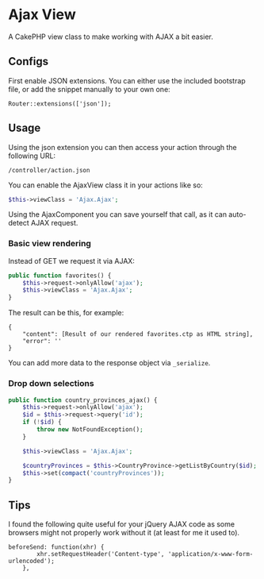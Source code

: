 # Ajax View

A CakePHP view class to make working with AJAX a bit easier.

## Configs
First enable JSON extensions.
You can either use the included bootstrap file, or add the snippet manually to your own one:
```
Router::extensions(['json']);
```

## Usage
Using the json extension you can then access your action through the following URL:
```
/controller/action.json
```

You can enable the AjaxView class it in your actions like so:
```php
$this->viewClass = 'Ajax.Ajax';
```
Using the AjaxComponent you can save yourself that call, as it can auto-detect AJAX request.


### Basic view rendering
Instead of GET we request it via AJAX:
```php
public function favorites() {
	$this->request->onlyAllow('ajax');
	$this->viewClass = 'Ajax.Ajax';
}
```

The result can be this, for example:
```
{
	"content": [Result of our rendered favorites.ctp as HTML string],
	"error": ''
}
```
You can add more data to the response object via `_serialize`.


### Drop down selections
```php
public function country_provinces_ajax() {
	$this->request->onlyAllow('ajax');
	$id = $this->request->query('id');
	if (!$id) {
		throw new NotFoundException();
	}

	$this->viewClass = 'Ajax.Ajax';

	$countryProvinces = $this->CountryProvince->getListByCountry($id);
	$this->set(compact('countryProvinces'));
}
```


## Tips
I found the following quite useful for your jQuery AJAX code as some browsers might not properly work without it (at least for me it used to).
```
beforeSend: function(xhr) {
        xhr.setRequestHeader('Content-type', 'application/x-www-form-urlencoded');
    },
```
